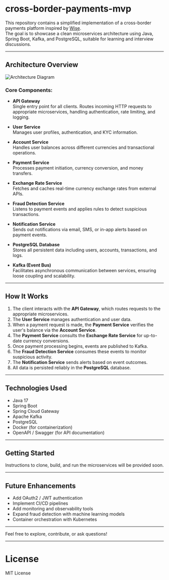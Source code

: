 # cross-border-payments-mvp

This repository contains a simplified implementation of a cross-border payments platform inspired by [Wise](https://wise.com).  
The goal is to showcase a clean microservices architecture using Java, Spring Boot, Kafka, and PostgreSQL, suitable for learning and interview discussions.

---

## Architecture Overview

![Architecture Diagram](./docs/mini-wise-architecture.png)

### Core Components:

- **API Gateway**  
  Single entry point for all clients. Routes incoming HTTP requests to appropriate microservices, handling authentication, rate limiting, and logging.

- **User Service**  
  Manages user profiles, authentication, and KYC information.

- **Account Service**  
  Handles user balances across different currencies and transactional operations.

- **Payment Service**  
  Processes payment initiation, currency conversion, and money transfers.

- **Exchange Rate Service**  
  Fetches and caches real-time currency exchange rates from external APIs.

- **Fraud Detection Service**  
  Listens to payment events and applies rules to detect suspicious transactions.

- **Notification Service**  
  Sends out notifications via email, SMS, or in-app alerts based on payment events.

- **PostgreSQL Database**  
  Stores all persistent data including users, accounts, transactions, and logs.

- **Kafka (Event Bus)**  
  Facilitates asynchronous communication between services, ensuring loose coupling and scalability.

---

## How It Works

1. The client interacts with the **API Gateway**, which routes requests to the appropriate microservices.
2. The **User Service** manages authentication and user data.
3. When a payment request is made, the **Payment Service** verifies the user's balance via the **Account Service**.
4. The **Payment Service** consults the **Exchange Rate Service** for up-to-date currency conversions.
5. Once payment processing begins, events are published to Kafka.
6. The **Fraud Detection Service** consumes these events to monitor suspicious activity.
7. The **Notification Service** sends alerts based on event outcomes.
8. All data is persisted reliably in the **PostgreSQL** database.

---

## Technologies Used

- Java 17  
- Spring Boot  
- Spring Cloud Gateway  
- Apache Kafka  
- PostgreSQL  
- Docker (for containerization)  
- OpenAPI / Swagger (for API documentation)  

---

## Getting Started

Instructions to clone, build, and run the microservices will be provided soon.

---

## Future Enhancements

- Add OAuth2 / JWT authentication  
- Implement CI/CD pipelines  
- Add monitoring and observability tools  
- Expand fraud detection with machine learning models  
- Container orchestration with Kubernetes  

---

Feel free to explore, contribute, or ask questions!

---

# License

MIT License

